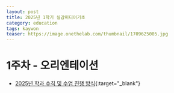 ```yaml
---
layout: post
title: 2025년 1학기 실감미디어기초
category: education
tags: kaywon
teaser: https://image.onethelab.com/thumbnail/1709625005.jpg
---
```


# 1주차 - 오리엔테이션

* [2025년 학과 수칙 및 수업 진행 방식](/subpage/2025/02/19/education-rule.html){:target="_blank"}